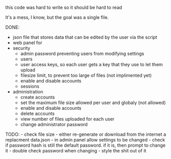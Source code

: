 this code was hard to write
so it should be hard to read

It's a mess, I know, but the goal was a single file.

DONE:
- json file that stores data that can be edited by the user via the script
- web panel for 
- security
    - admin password preventing users from modifying settings
    - users
    - user access keys, so each user gets a key that they use to let them upload
    - filesize limit, to prevent too large of files (not implimented yet)
    - enable and disable accounts
    - sessions
- administration
    - create accounts
    - set the maximum file size allowed per user and globaly (not allowed)
    - enable and disable accounts
    - delete accounts
    - view number of files uploaded for each user
    - change administrator password

TODO:
    - check file size
    - either re-generate or download from the internet a replacment data.json
    - in admin panel allow settings to be changed
    - check if password hash is still the default password. if it is, then prompt to change it
    - double check password when changing
    - style the shit out of it
